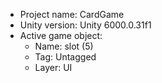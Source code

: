 <!-- UNITY CODE ASSIST INSTRUCTIONS START -->
- Project name: CardGame
- Unity version: Unity 6000.0.31f1
- Active game object:
  - Name: slot (5)
  - Tag: Untagged
  - Layer: UI
<!-- UNITY CODE ASSIST INSTRUCTIONS END -->